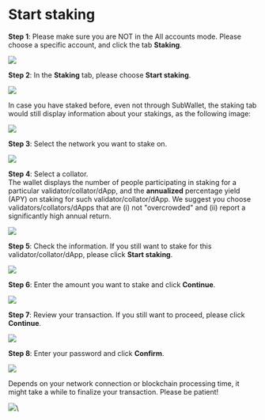 # Start staking

**Step 1**: Please make sure you are NOT in the All accounts mode. Please choose a specific account, and click the tab **Staking**.

![](<../../.gitbook/assets/image (24) (1) (1).png>)

**Step 2**: In the **Staking** tab, please choose **Start staking**.

![](<../../.gitbook/assets/image (7) (1).png>)

In case you have staked before, even not through SubWallet, the staking tab would still display information about your stakings, as the following image:

![](<../../.gitbook/assets/image (37) (1).png>)

**Step 3**: Select the network you want to stake on.

![](<../../.gitbook/assets/image (33) (1).png>)

**Step 4**: Select a collator. \
The wallet displays the number of people participating in staking for a particular validator/collator/dApp, and the **annualized** percentage yield (APY) on staking for such validator/collator/dApp. We suggest you choose validators/collators/dApps that are (i) not "overcrowded" and (ii) report a significantly high annual return.

![](<../../.gitbook/assets/image (44) (1).png>)

**Step 5**: Check the information. If you still want to stake for this validator/collator/dApp, please click **Start staking**.&#x20;

![](<../../.gitbook/assets/image (5) (1) (2) (1).png>)

**Step 6**: Enter the amount you want to stake and click **Continue**.

![](<../../.gitbook/assets/image (36) (1).png>)

**Step 7**: Review your transaction. If you still want to proceed, please click **Continue**.&#x20;

![](<../../.gitbook/assets/image (35) (1) (1).png>)

**Step 8**: Enter your password and click **Confirm**.

![](<../../.gitbook/assets/image (41) (1).png>)

Depends on your network connection or blockchain processing time, it might take a while to finalize your transaction. Please be patient!

![](<../../.gitbook/assets/image (31) (1).png>)\
